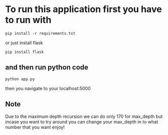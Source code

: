 # To run this application first you have to run with

```pip install -r requirements.txt```

or just install flask

```pip install flask```

## and then run python code

```python app.py```

then you navigate to your localhost:5000

## Note
Due to the maximum depth recursion we can do only 170 for max_depth but incase you want to try around you can change your max_depth in to what number that you want enjoy!